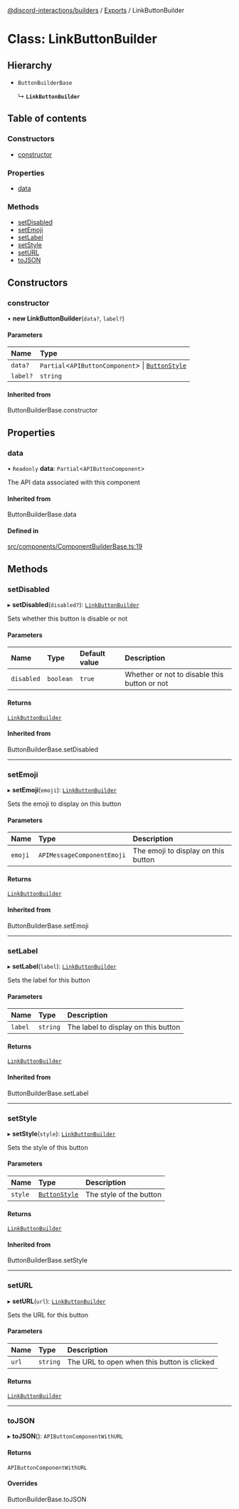 [@discord-interactions/builders](../README.md) / [Exports](../modules.md) / LinkButtonBuilder

# Class: LinkButtonBuilder

## Hierarchy

- `ButtonBuilderBase`

  ↳ **`LinkButtonBuilder`**

## Table of contents

### Constructors

- [constructor](LinkButtonBuilder.md#constructor)

### Properties

- [data](LinkButtonBuilder.md#data)

### Methods

- [setDisabled](LinkButtonBuilder.md#setdisabled)
- [setEmoji](LinkButtonBuilder.md#setemoji)
- [setLabel](LinkButtonBuilder.md#setlabel)
- [setStyle](LinkButtonBuilder.md#setstyle)
- [setURL](LinkButtonBuilder.md#seturl)
- [toJSON](LinkButtonBuilder.md#tojson)

## Constructors

### constructor

• **new LinkButtonBuilder**(`data?`, `label?`)

#### Parameters

| Name | Type |
| :------ | :------ |
| `data?` | `Partial`<`APIButtonComponent`\> \| [`ButtonStyle`](../enums/ButtonStyle.md) |
| `label?` | `string` |

#### Inherited from

ButtonBuilderBase.constructor

## Properties

### data

• `Readonly` **data**: `Partial`<`APIButtonComponent`\>

The API data associated with this component

#### Inherited from

ButtonBuilderBase.data

#### Defined in

[src/components/ComponentBuilderBase.ts:19](https://github.com/ssMMiles/discord-interactions/blob/50693ee/packages/builders/src/components/ComponentBuilderBase.ts#L19)

## Methods

### setDisabled

▸ **setDisabled**(`disabled?`): [`LinkButtonBuilder`](LinkButtonBuilder.md)

Sets whether this button is disable or not

#### Parameters

| Name | Type | Default value | Description |
| :------ | :------ | :------ | :------ |
| `disabled` | `boolean` | `true` | Whether or not to disable this button or not |

#### Returns

[`LinkButtonBuilder`](LinkButtonBuilder.md)

#### Inherited from

ButtonBuilderBase.setDisabled

___

### setEmoji

▸ **setEmoji**(`emoji`): [`LinkButtonBuilder`](LinkButtonBuilder.md)

Sets the emoji to display on this button

#### Parameters

| Name | Type | Description |
| :------ | :------ | :------ |
| `emoji` | `APIMessageComponentEmoji` | The emoji to display on this button |

#### Returns

[`LinkButtonBuilder`](LinkButtonBuilder.md)

#### Inherited from

ButtonBuilderBase.setEmoji

___

### setLabel

▸ **setLabel**(`label`): [`LinkButtonBuilder`](LinkButtonBuilder.md)

Sets the label for this button

#### Parameters

| Name | Type | Description |
| :------ | :------ | :------ |
| `label` | `string` | The label to display on this button |

#### Returns

[`LinkButtonBuilder`](LinkButtonBuilder.md)

#### Inherited from

ButtonBuilderBase.setLabel

___

### setStyle

▸ **setStyle**(`style`): [`LinkButtonBuilder`](LinkButtonBuilder.md)

Sets the style of this button

#### Parameters

| Name | Type | Description |
| :------ | :------ | :------ |
| `style` | [`ButtonStyle`](../enums/ButtonStyle.md) | The style of the button |

#### Returns

[`LinkButtonBuilder`](LinkButtonBuilder.md)

#### Inherited from

ButtonBuilderBase.setStyle

___

### setURL

▸ **setURL**(`url`): [`LinkButtonBuilder`](LinkButtonBuilder.md)

Sets the URL for this button

#### Parameters

| Name | Type | Description |
| :------ | :------ | :------ |
| `url` | `string` | The URL to open when this button is clicked |

#### Returns

[`LinkButtonBuilder`](LinkButtonBuilder.md)

___

### toJSON

▸ **toJSON**(): `APIButtonComponentWithURL`

#### Returns

`APIButtonComponentWithURL`

#### Overrides

ButtonBuilderBase.toJSON
